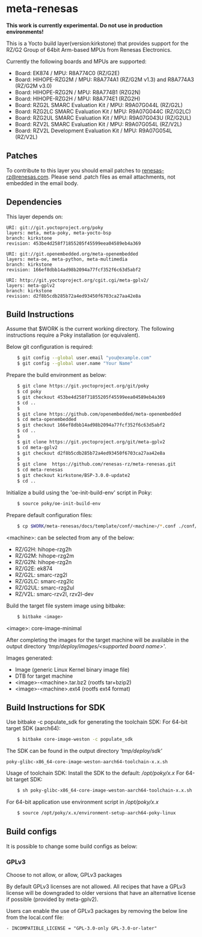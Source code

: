 # meta-renesas

**This work is currently experimental. Do not use in production environments!**

This is a Yocto build layer(version:kirkstone) that provides support for the
RZ/G2 Group of 64bit Arm-based MPUs from Renesas Electronics.

Currently the following boards and MPUs are supported:

- Board: EK874 / MPU: R8A774C0 (RZ/G2E)
- Board: HIHOPE-RZG2M / MPU: R8A774A1 (RZ/G2M v1.3) and R8A774A3 (RZ/G2M v3.0)
- Board: HIHOPE-RZG2N / MPU: R8A774B1 (RZG2N)
- Board: HIHOPE-RZG2H / MPU: R8A774E1 (RZG2H)
- Board: RZG2L SMARC Evaluation Kit / MPU: R9A07G044L (RZ/G2L)
- Board: RZG2LC SMARC Evaluation Kit / MPU: R9A07G044C (RZ/G2LC)
- Board: RZG2UL SMARC Evaluation Kit / MPU: R9A07G043U (RZ/G2UL)
- Board: RZV2L SMARC Evaluation Kit / MPU: R9A07G054L (RZ/V2L)
- Board: RZV2L Development Evaluation Kit / MPU: R9A07G054L (RZ/V2L)

## Patches

To contribute to this layer you should email patches to renesas-rz@renesas.com. Please send .patch files as email attachments, not embedded in the email body.

## Dependencies

This layer depends on:

    URI: git://git.yoctoproject.org/poky
    layers: meta, meta-poky, meta-yocto-bsp
    branch: kirkstone
    revision: 453be4d258f71855205f45599eea04589eb4a369

    URI: git://git.openembedded.org/meta-openembedded
    layers: meta-oe, meta-python, meta-multimedia
    branch: kirkstone
    revision: 166ef8dbb14ad98b2094a77fcf352f6c63d5abf2

    URI: http://git.yoctoproject.org/cgit.cgi/meta-gplv2/
    layers: meta-gplv2
    branch: kirkstone
    revision: d2f8b5cdb285b72a4ed93450f6703ca27aa42e8a

## Build Instructions

Assume that $WORK is the current working directory.
The following instructions require a Poky installation (or equivalent).

Below git configuration is required:
```bash
    $ git config --global user.email "you@example.com"
    $ git config --global user.name "Your Name"
```

Prepare the build environment as below:
```bash
    $ git clone https://git.yoctoproject.org/git/poky
    $ cd poky
    $ git checkout 453be4d258f71855205f45599eea04589eb4a369
    $ cd ..
    $
    $ git clone https://github.com/openembedded/meta-openembedded
    $ cd meta-openembedded
    $ git checkout 166ef8dbb14ad98b2094a77fcf352f6c63d5abf2
    $ cd ..
    $
    $ git clone https://git.yoctoproject.org/git/meta-gplv2
    $ cd meta-gplv2
    $ git checkout d2f8b5cdb285b72a4ed93450f6703ca27aa42e8a
    $
    $ git clone  https://github.com/renesas-rz/meta-renesas.git
    $ cd meta-renesas
    $ git checkout kirkstone/BSP-3.0.0-update2
    $ cd ..
```

Initialize a build using the 'oe-init-build-env' script in Poky:
```bash
    $ source poky/oe-init-build-env
```

Prepare default configuration files:
```bash
    $ cp $WORK/meta-renesas/docs/template/conf/<machine>/*.conf ./conf/
```
\<machine\>: can be selected from any of the below:
* RZ/G2H:  hihope-rzg2h
* RZ/G2M:  hihope-rzg2m
* RZ/G2N:  hihope-rzg2n
* RZ/G2E:  ek874
* RZ/G2L:  smarc-rzg2l
* RZ/G2LC: smarc-rzg2lc
* RZ/G2UL: smarc-rzg2ul
* RZ/V2L:  smarc-rzv2l, rzv2l-dev

Build the target file system image using bitbake:
```bash
    $ bitbake <image>
```
\<image\>: core-image-minimal

After completing the images for the target machine will be available in the
output directory _'tmp/deploy/images/\<supported board name\>'_.

Images generated:
* Image (generic Linux Kernel binary image file)
* DTB for target machine
* \<image\>-\<machine\>.tar.bz2 (rootfs tar+bzip2)
* \<image\>-\<machine\>.ext4  (rootfs ext4 format)

## Build Instructions for SDK

Use bitbake -c populate_sdk for generating the toolchain SDK:
For 64-bit target SDK (aarch64):
```bash
    $ bitbake core-image-weston -c populate_sdk
```
The SDK can be found in the output directory _'tmp/deploy/sdk'_

    poky-glibc-x86_64-core-image-weston-aarch64-toolchain-x.x.sh

Usage of toolchain SDK: Install the SDK to the default: _/opt/poky/x.x_
For 64-bit target SDK:
```bash
    $ sh poky-glibc-x86_64-core-image-weston-aarch64-toolchain-x.x.sh
```
For 64-bit application use environment script in _/opt/poky/x.x_
```bash
    $ source /opt/poky/x.x/environment-setup-aarch64-poky-linux
```

## Build configs

It is possible to change some build configs as below:
### GPLv3
Choose to not allow, or allow, GPLv3 packages

By default GPLv3 licenses are not allowed. All recipes that have a GPLv3 license
will be downgraded to older versions that have an alternative license if
possible (provided by meta-gplv2).

Users can enable the use of GPLv3 packages by removing the below line from the
local.conf file:
```
- INCOMPATIBLE_LICENSE = "GPL-3.0-only GPL-3.0-or-later"
```

